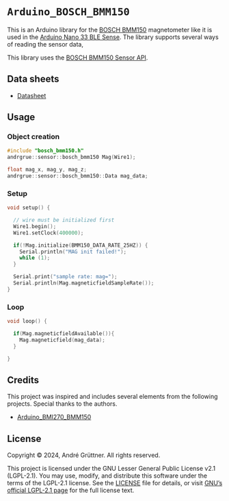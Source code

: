 `Arduino_BOSCH_BMM150`
=====================

This is an Arduino library for the [BOSCH BMM150](https://www.bosch-sensortec.com/products/motion-sensors/magnetometers/bmm150) magnetometer 
like it is used in the [Arduino Nano 33 BLE Sense](https://www.st.com/en/development-tools/nano-33-ble-sense.html).
The library supports several ways of reading the sensor data,

This library uses the [BOSCH BMM150 Sensor API](https://github.com/boschsensortec/BMM150_SensorAPI).

## Data sheets
- [Datasheet](https://www.bosch-sensortec.com/media/boschsensortec/downloads/datasheets/bst-bmm150-ds001.pdf)

## Usage

### Object creation

```cpp
#include "bosch_bmm150.h"
andrgrue::sensor::bosch_bmm150 Mag(Wire1);

float mag_x, mag_y, mag_z;
andrgrue::sensor::bosch_bmm150::Data mag_data;
```

### Setup

```c++
void setup() {

  // wire must be initialized first
  Wire1.begin();
  Wire1.setClock(400000);

  if(!Mag.initialize(BMM150_DATA_RATE_25HZ)) {
    Serial.println("MAG init failed!");
    while (1);
  }

  Serial.print("sample rate: mag=");
  Serial.println(Mag.magneticfieldSampleRate());
}
```

### Loop

```c++
void loop() {

  if(Mag.magneticfieldAvailable()){
    Mag.magneticfield(mag_data);
  }

}
```

## Credits

This project was inspired and includes several elements from the following projects.
Special thanks to the authors.

 - [Arduino_BMI270_BMM150](https://github.com/arduino-libraries/Arduino_BMI270_BMM150)

## License

Copyright © 2024, André Grüttner. All rights reserved.

This project is licensed under the GNU Lesser General Public License v2.1 (LGPL-2.1).
You may use, modify, and distribute this software under the terms of the LGPL-2.1 license.
See the [LICENSE](./LICENSE.txt) file for details, or visit [GNU’s official LGPL-2.1 page](https://www.gnu.org/licenses/old-licenses/lgpl-2.1.html) for the full license text.
